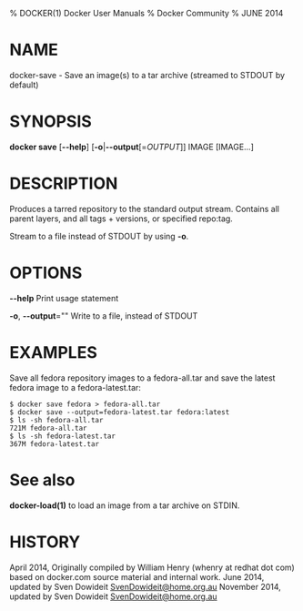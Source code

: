 % DOCKER(1) Docker User Manuals
% Docker Community
% JUNE 2014
# NAME
docker-save - Save an image(s) to a tar archive (streamed to STDOUT by default)

# SYNOPSIS
**docker save**
[**--help**]
[**-o**|**--output**[=*OUTPUT*]]
IMAGE [IMAGE...]

# DESCRIPTION
Produces a tarred repository to the standard output stream. Contains all
parent layers, and all tags + versions, or specified repo:tag.

Stream to a file instead of STDOUT by using **-o**.

# OPTIONS
**--help**
  Print usage statement

**-o**, **--output**=""
   Write to a file, instead of STDOUT

# EXAMPLES

Save all fedora repository images to a fedora-all.tar and save the latest
fedora image to a fedora-latest.tar:

    $ docker save fedora > fedora-all.tar
    $ docker save --output=fedora-latest.tar fedora:latest
    $ ls -sh fedora-all.tar
    721M fedora-all.tar
    $ ls -sh fedora-latest.tar
    367M fedora-latest.tar

# See also
**docker-load(1)** to load an image from a tar archive on STDIN.

# HISTORY
April 2014, Originally compiled by William Henry (whenry at redhat dot com)
based on docker.com source material and internal work.
June 2014, updated by Sven Dowideit <SvenDowideit@home.org.au>
November 2014, updated by Sven Dowideit <SvenDowideit@home.org.au>
